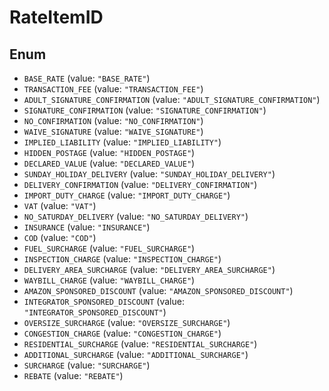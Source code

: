 # RateItemID

## Enum

* `BASE_RATE` (value: `"BASE_RATE"`)
* `TRANSACTION_FEE` (value: `"TRANSACTION_FEE"`)
* `ADULT_SIGNATURE_CONFIRMATION` (value: `"ADULT_SIGNATURE_CONFIRMATION"`)
* `SIGNATURE_CONFIRMATION` (value: `"SIGNATURE_CONFIRMATION"`)
* `NO_CONFIRMATION` (value: `"NO_CONFIRMATION"`)
* `WAIVE_SIGNATURE` (value: `"WAIVE_SIGNATURE"`)
* `IMPLIED_LIABILITY` (value: `"IMPLIED_LIABILITY"`)
* `HIDDEN_POSTAGE` (value: `"HIDDEN_POSTAGE"`)
* `DECLARED_VALUE` (value: `"DECLARED_VALUE"`)
* `SUNDAY_HOLIDAY_DELIVERY` (value: `"SUNDAY_HOLIDAY_DELIVERY"`)
* `DELIVERY_CONFIRMATION` (value: `"DELIVERY_CONFIRMATION"`)
* `IMPORT_DUTY_CHARGE` (value: `"IMPORT_DUTY_CHARGE"`)
* `VAT` (value: `"VAT"`)
* `NO_SATURDAY_DELIVERY` (value: `"NO_SATURDAY_DELIVERY"`)
* `INSURANCE` (value: `"INSURANCE"`)
* `COD` (value: `"COD"`)
* `FUEL_SURCHARGE` (value: `"FUEL_SURCHARGE"`)
* `INSPECTION_CHARGE` (value: `"INSPECTION_CHARGE"`)
* `DELIVERY_AREA_SURCHARGE` (value: `"DELIVERY_AREA_SURCHARGE"`)
* `WAYBILL_CHARGE` (value: `"WAYBILL_CHARGE"`)
* `AMAZON_SPONSORED_DISCOUNT` (value: `"AMAZON_SPONSORED_DISCOUNT"`)
* `INTEGRATOR_SPONSORED_DISCOUNT` (value: `"INTEGRATOR_SPONSORED_DISCOUNT"`)
* `OVERSIZE_SURCHARGE` (value: `"OVERSIZE_SURCHARGE"`)
* `CONGESTION_CHARGE` (value: `"CONGESTION_CHARGE"`)
* `RESIDENTIAL_SURCHARGE` (value: `"RESIDENTIAL_SURCHARGE"`)
* `ADDITIONAL_SURCHARGE` (value: `"ADDITIONAL_SURCHARGE"`)
* `SURCHARGE` (value: `"SURCHARGE"`)
* `REBATE` (value: `"REBATE"`)
